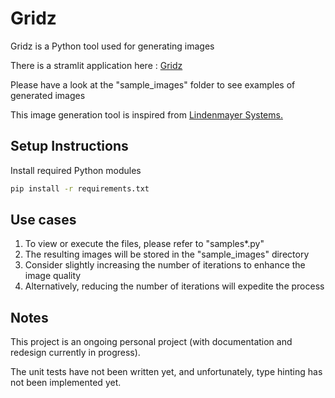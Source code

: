 # Gridz

Gridz is a Python tool used for generating images

There is a stramlit application here : [Gridz](https://gdarid-gridz.streamlit.app/)

Please have a look at the "sample_images" folder to see examples of generated images

This image generation tool is inspired from [Lindenmayer Systems.](https://en.wikipedia.org/wiki/L-system)

## Setup Instructions

Install required Python modules

```bash
pip install -r requirements.txt
```

## Use cases

1. To view or execute the files, please refer to "samples*.py"
2. The resulting images will be stored in the "sample_images" directory
3. Consider slightly increasing the number of iterations to enhance the image quality
4. Alternatively, reducing the number of iterations will expedite the process

## Notes

This project is an ongoing personal project (with documentation and redesign currently in progress). 

The unit tests have not been written yet, and unfortunately, type hinting has not been implemented yet.
